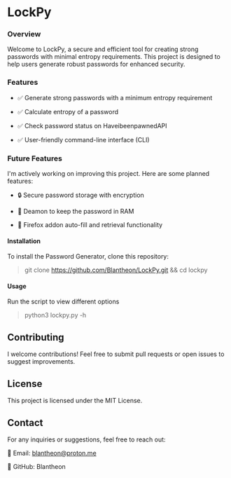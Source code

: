 # LockPy

### Overview

Welcome to LockPy, a secure and efficient tool for creating strong passwords with minimal entropy requirements. This project is designed to help users generate robust passwords for enhanced security.

### Features

- ✅ Generate strong passwords with a minimum entropy requirement

- ✅ Calculate entropy of a password

- ✅ Check password status on HaveibeenpawnedAPI

- ✅ User-friendly command-line interface (CLI)

### Future Features

I'm actively working on improving this project. Here are some planned features:

- 🔒 Secure password storage with encryption

- 👻 Deamon to keep the password in RAM

- 🔄 Firefox addon auto-fill and retrieval functionality

#### Installation

To install the Password Generator, clone this repository:

> git clone https://github.com/Blantheon/LockPy.git && cd lockpy

#### Usage

Run the script to view different options

> python3 lockpy.py -h

## Contributing

I welcome contributions! Feel free to submit pull requests or open issues to suggest improvements.

## License

This project is licensed under the MIT License.

## Contact

For any inquiries or suggestions, feel free to reach out:

📧 Email: blantheon@proton.me

🐙 GitHub: Blantheon
